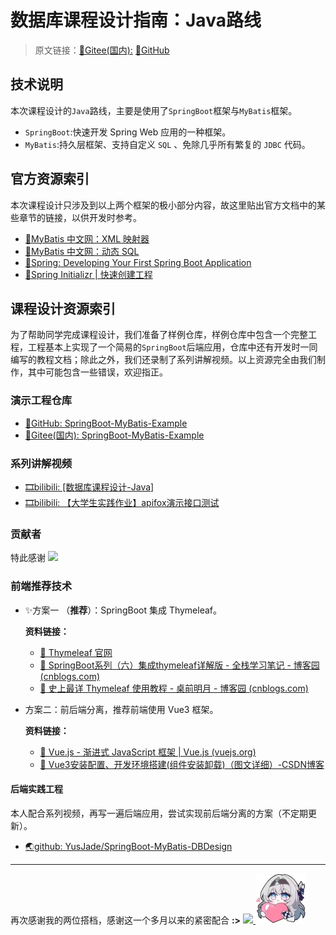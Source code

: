 # 数据库课程设计指南：Java路线
> 原文链接：[📖Gitee(国内):](https://gitee.com/YouSaQVQ/Database_Course_Design_Guide_Java) [📖GitHub](https://github.com/YusJade/Database_Course_Design_Guide_Java)
## 技术说明
本次课程设计的`Java`路线，主要是使用了`SpringBoot`框架与`MyBatis`框架。
- `SpringBoot`:快速开发 Spring Web 应用的一种框架。
- `MyBatis`:持久层框架、支持自定义 `SQL` 、免除几乎所有繁复的 `JDBC` 代码。
## 官方资源索引
本次课程设计只涉及到以上两个框架的极小部分内容，故这里贴出官方文档中的某些章节的链接，以供开发时参考。
- [🍎MyBatis 中文网：XML 映射器](https://mybatis.net.cn/sqlmap-xml.html)
- [🍎MyBatis 中文网：动态 SQL](https://mybatis.net.cn/dynamic-sql.html)
- [🍏Spring: Developing Your First Spring Boot Application](https://docs.spring.io/spring-boot/tutorial/first-application/index.html#getting-started.first-application.code)
- [🍏Spring Initializr | 快速创建工程](https://start.spring.io/;)
## 课程设计资源索引
为了帮助同学完成课程设计，我们准备了样例仓库，样例仓库中包含一个完整工程，工程基本上实现了一个简易的`SpringBoot`后端应用，仓库中还有开发时一同编写的教程文档；除此之外，我们还录制了系列讲解视频。以上资源完全由我们制作，其中可能包含一些错误，欢迎指正。
### 演示工程仓库
- [📖GitHub: SpringBoot-MyBatis-Example](https://github.com/YusJade/SpringBoot-MyBatis-Example)
- [📖Gitee(国内): SpringBoot-MyBatis-Example](https://gitee.com/YouSaQVQ/SpringBoot-MyBatis-Example)

### 系列讲解视频
- [🎞️bilibili: [数据库课程设计-Java]](https://www.bilibili.com/video/BV1VagDenEYU/?spm_id_from=333.999.0.0&vd_source=9470381b8320ec917ae479f2d87ce68a)
- [🎞️bilibili: 【大学生实践作业】apifox演示接口测试](https://www.bilibili.com/video/BV1aVg6eDES3/?spm_id_from=333.1296.top_right_bar_window_default_collection.content.click&vd_source=9470381b8320ec917ae479f2d87ce68a)

### 贡献者
特此感谢
<a href="https://github.com/YusJade/SpringBoot-MyBatis-Example/graphs/contributors">
  <img src="https://contrib.rocks/image?repo=YusJade/SpringBoot-MyBatis-Example&name=true" />
</a>

### 前端推荐技术
- ✨方案一 （**推荐**）：SpringBoot 集成 Thymeleaf。
  
  **资料链接：**
  - [🍏 Thymeleaf 官网](https://www.thymeleaf.org/)
  - [📖 SpringBoot系列（六）集成thymeleaf详解版 - 全栈学习笔记 - 博客园 (cnblogs.com)](https://www.cnblogs.com/swzx-1213/p/12726432.html)
  - [📖 史上最详 Thymeleaf 使用教程 - 桌前明月 - 博客园 (cnblogs.com)](https://www.cnblogs.com/jerry126/p/11531310.html)

- 方案二：前后端分离，推荐前端使用 Vue3 框架。
  
  **资料链接：**
  - [🍏 Vue.js - 渐进式 JavaScript 框架 | Vue.js (vuejs.org)](https://cn.vuejs.org/)
  - [📖 Vue3安装配置、开发环境搭建(组件安装卸载)（图文详细）-CSDN博客](https://blog.csdn.net/weixin_69553582/article/details/129584587)
  
#### 后端实践工程
本人配合系列视频，再写一遍后端应用，尝试实现前后端分离的方案（不定期更新）。
- [🌏github: YusJade/SpringBoot-MyBatis-DBDesign](https://github.com/YusJade/SpringBoot-MyBatis-DBDesign)

---
再次感谢我的两位搭档，感谢这一个多月以来的紧密配合 **:>**
<a href="https://github.com/YusJade/SpringBoot-MyBatis-Example/graphs/contributors">
  <img src="https://contrib.rocks/image?repo=YusJade/SpringBoot-MyBatis-Example&name=true" />
</a>
<img width=80 src="./firefly_love.jpg"/>